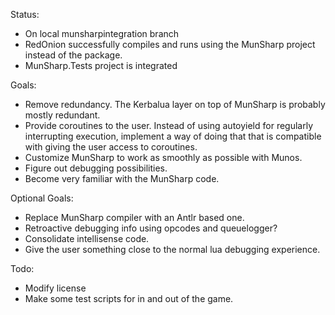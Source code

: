 Status:
- On local munsharpintegration branch
- RedOnion successfully compiles and runs using the MunSharp project instead of the package.
- MunSharp.Tests project is integrated

Goals:
- Remove redundancy. The Kerbalua layer on top of MunSharp is probably mostly redundant.
- Provide coroutines to the user. Instead of using autoyield for regularly interrupting execution, implement a way of doing that that is compatible with giving the user access to coroutines.
- Customize MunSharp to work as smoothly as possible with Munos.
- Figure out debugging possibilities.
- Become very familiar with the MunSharp code.

Optional Goals:
- Replace MunSharp compiler with an Antlr based one.
- Retroactive debugging info using opcodes and queuelogger?
- Consolidate intellisense code.
- Give the user something close to the normal lua debugging experience.

Todo:
- Modify license
- Make some test scripts for in and out of the game.